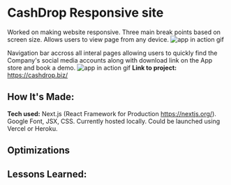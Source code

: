 # CashDrop Responsive site

Worked on making website responsive. Three main break points based on screen size. Allows users to view page from any device.
![app in action gif](/githubGifs/responsive.gif)

Navigation bar accross all interal pages allowing users to quickly find the Company's social media accounts along with download link on the App store and book a demo.
![app in action gif](/githubGifs/easyNav.gif)
**Link to project:** https://cashdrop.biz/

## How It's Made:

**Tech used:** Next.js (React Framework for Production https://nextjs.org/). Google Font, JSX, CSS. Currently hosted locally. Could be launched using Vercel or Heroku.

## Optimizations

## Lessons Learned:
